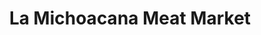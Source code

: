 ---
title: "La Michoacana Meat Market"
url: /corsicana/la-michoacana-meat-market/
shop: Supermarkt
---